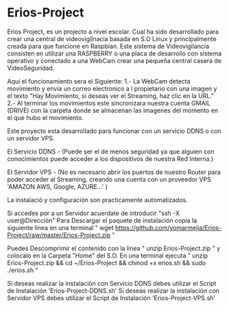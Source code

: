 # Erios-Project
Erios Project, es un projecto a nivel escolar. Cual ha sido desarrollado para crear una central de videovigilnacia basada en S.O Linux y principalmente creada para que funcione en Raspbian.
Este sistema de Videovigilancia consisten en utilizar una RASPBERRY o una placa de desarrollo con sistema operativo y conectado a una WebCam crear una pequeña central casera de VideoSeguridad.

Aquí el funcionamiento sera el Siguiente:
1.-  La WebCam detecta movimiento y envia un correo electronico a l propietario con una imagen y el texto "Hay Movimiento, si deseas ver el Streaming, haz clic en la URL."
2.- Al terminar los movimientos este sincronizara nuestra cuenta GMAIL (DRIVE)  con la carpeta donde se almacenan las imagenes del momento en el que hubo el movimiento.

Este proyecto esta desarrollado para funcionar con un servicio DDNS o con un servidor VPS.

El Servicio DDNS -  (Puede ser el de menos seguridad ya que alguien con conocimientos puede acceder a los dispositivos de nuestra Red Interna.)

El Servidor VPS - (No es necesario abrir los puertos de nuestro Router para poder acceder al Streaming, creando una cuenta con un proveedor VPS 'AMAZON AWS, Google, AZURE...' )

La instalació y configuración son practicamente automatizados.

Si accedes por a un Servidor acuerdate de introducir "ssh -X  user@Dirección"
Para Descargar el paquete de instalación copia la siguiente linea en una terminal " wget https://github.com/yomarmejia/Erios-Project/raw/master/Erios-Project.zip " 

Puedes Descomprimir el contenido con la linea " unzip Erios-Project.zip " y colocalo en la Carpeta "Home" del S.O.
En una terminal ejecuta " unzip Erios-Project.zip && cd ~/Erios-Project && chmod +x erios.sh  && sudo ./erios.sh "

Si deseas realizar la instalación con Servicio DDNS debes utilizar el Script de Instalación 'Erios-Project-DDNS.sh'
Si deseas realizar la instalación con Servidor VPS debes  utilizar el Script de Instalación 'Erios-Project-VPS.sh'

